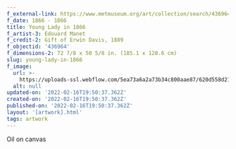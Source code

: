 ```yaml
---
f_external-link: https://www.metmuseum.org/art/collection/search/436964
f_date: 1866 - 1866
title: Young Lady in 1866
f_artist-3: Edouard Manet
f_credit-2: Gift of Erwin Davis, 1889
f_objectid: '436964'
f_dimensions-2: 72 7/8 x 50 5/8 in. (185.1 x 128.6 cm)
slug: young-lady-in-1866
f_image:
  url: >-
    https://uploads-ssl.webflow.com/5ea73a6a2a73b34c800aae87/620d558d2123e7f63ed30135_DP273977.jpeg
  alt: null
updated-on: '2022-02-16T19:50:37.362Z'
created-on: '2022-02-16T19:50:37.362Z'
published-on: '2022-02-16T19:50:37.362Z'
layout: '[artwork].html'
tags: artwork
---
```


Oil on canvas
